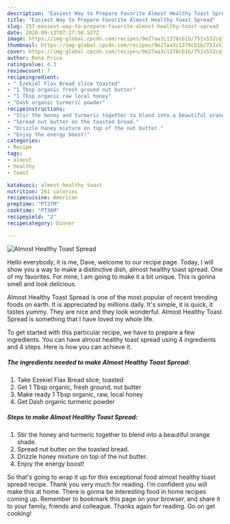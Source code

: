 ```yaml
---
description: "Easiest Way to Prepare Favorite Almost Healthy Toast Spread"
title: "Easiest Way to Prepare Favorite Almost Healthy Toast Spread"
slug: 257-easiest-way-to-prepare-favorite-almost-healthy-toast-spread
date: 2020-09-13T07:27:56.527Z
image: https://img-global.cpcdn.com/recipes/9e27aa3c1378cb1b/751x532cq70/almost-healthy-toast-spread-recipe-main-photo.jpg
thumbnail: https://img-global.cpcdn.com/recipes/9e27aa3c1378cb1b/751x532cq70/almost-healthy-toast-spread-recipe-main-photo.jpg
cover: https://img-global.cpcdn.com/recipes/9e27aa3c1378cb1b/751x532cq70/almost-healthy-toast-spread-recipe-main-photo.jpg
author: Rena Price
ratingvalue: 4.3
reviewcount: 7
recipeingredient:
- " Ezekiel Flax Bread slice toasted"
- "1 Tbsp organic fresh ground nut butter"
- "1 Tbsp organic raw local honey"
- "Dash organic turmeric powder"
recipeinstructions:
- "Stir the honey and turmeric together to blend into a beautiful orange shade."
- "Spread nut butter on the toasted bread."
- "Drizzle honey mixture on top of the nut butter."
- "Enjoy the energy boost!"
categories:
- Recipe
tags:
- almost
- healthy
- toast

katakunci: almost healthy toast 
nutrition: 261 calories
recipecuisine: American
preptime: "PT37M"
cooktime: "PT36M"
recipeyield: "2"
recipecategory: Dinner

---
```



![Almost Healthy Toast Spread](https://img-global.cpcdn.com/recipes/9e27aa3c1378cb1b/751x532cq70/almost-healthy-toast-spread-recipe-main-photo.jpg)

Hello everybody, it is me, Dave, welcome to our recipe page. Today, I will show you a way to make a distinctive dish, almost healthy toast spread. One of my favorites. For mine, I am going to make it a bit unique. This is gonna smell and look delicious.

Almost Healthy Toast Spread is one of the most popular of recent trending foods on earth. It is appreciated by millions daily. It's simple, it is quick, it tastes yummy. They are nice and they look wonderful. Almost Healthy Toast Spread is something that I have loved my whole life.




To get started with this particular recipe, we have to prepare a few ingredients. You can have almost healthy toast spread using 4 ingredients and 4 steps. Here is how you can achieve it.

<!--inarticleads1-->

##### The ingredients needed to make Almost Healthy Toast Spread:

1. Take  Ezekiel Flax Bread slice; toasted
1. Get 1 Tbsp organic, fresh ground, nut butter
1. Make ready 1 Tbsp organic, raw, local honey
1. Get Dash organic turmeric powder




<!--inarticleads2-->

##### Steps to make Almost Healthy Toast Spread:

1. Stir the honey and turmeric together to blend into a beautiful orange shade.
1. Spread nut butter on the toasted bread.
1. Drizzle honey mixture on top of the nut butter.
1. Enjoy the energy boost!




So that's going to wrap it up for this exceptional food almost healthy toast spread recipe. Thank you very much for reading. I'm confident you will make this at home. There is gonna be interesting food in home recipes coming up. Remember to bookmark this page on your browser, and share it to your family, friends and colleague. Thanks again for reading. Go on get cooking!
